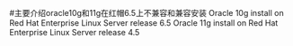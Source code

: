 #主要介绍oracle10g和11g在红帽6.5上不兼容和兼容安装
Oracle 10g install on Red Hat Enterprise Linux Server release 6.5
Oracle 11g install on Red Hat Enterprise Linux Server release 4.5
